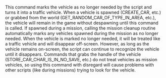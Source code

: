 This command marks the vehicle as no longer needed by the script and turns it into a traffic vehicle. When a vehicle is spawned (CREATE_CAR, etc.) or grabbed from the world (GET_RANDOM_CAR_OF_TYPE_IN_AREA, etc.), the vehicle will remain in the game without despawning until this command is called. If spawned during a mission, calling the mission cleanup routine automatically marks any vehicles spawned during the mission as no longer needed. When the vehicle is marked no longer needed, it will be treated like a traffic vehicle and will disappear off-screen. However, as long as the vehicle remains on-screen, the script can continue to recognize the vehicle until it disappears. Commands that grabs the handle of the vehicle (STORE_CAR_CHAR_IS_IN_NO_SAVE, etc.) do not treat vehicles as mission vehicles, so using this command with disregard will cause problems with other scripts (like during missions) trying to look for the vehicle.
